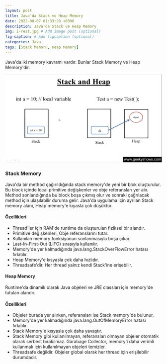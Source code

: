 ```yaml
---
layout: post
title: Java'da Stack ve Heap Memory
date: 2022-08-07 01:33:20 +0300
description: Java'da Stack ve Heap Memory
img: i-rest.jpg # Add image post (optional)
fig-caption: # Add figcaption (optional)
categories: Java
tags: [Stack Memoru, Heap Memory]
---
```



Java'da iki memory kavramı vardır. Bunlar Stack Memory ve Heap Memory'dir.


![img1](/images/stack-heap/heap-stack.jpg)


### Stack Memory

Java'da bir method çağırıldığında stack memory'de yeni bir blok oluşturulur. Bu block içinde local primitive değişkenler ve obje referansları yer alır. Method sonlandığında bu block boşa çıkmış olur ve sonraki çağrılacak method için ulaşılabilir duruma gelir.
Java'da uygulama için ayrılan Stack memory alanı, Heap memory'e kıyasla çok düşüktür.

#### Özellikleri

* Thread'ler için RAM'de runtime da oluşturulan fiziksel bir alandır.
* Primitive değişkenleri, Obje referanslarını tutar.
* Kullanılan memory fonksiyonun sonlanmasıyla boşa çıkar.
* Last-In-First-Out (LIFO) sırasıyla kullanılır.
* Memory'de yer kalmadığında java.lang.StackOverFlowError hatası fırlatılır.
* Heap Memory'e kısyasla çok daha hızlıdır.
* Threadsafe'dir. Her thread yalnız kendi Stack'ine erişebilir.


#### Heap Memory
Runtime'da dinamik olarak Java objeleri ve JRE classları için memory'de tutulan alandır.

#### Özellikleri

* Objeler burada yer alırken, referansları ise Stack memory'de bulunur.
* Memory'de yer kalmadığında java.lang.OutOfMemoryError hatası fırlatılır.
* Stack Memory'e kısyasla çok daha yavaştır.
* Stack Memory gibi kullanılmayan, referansları olmayan objeler otomatik olarak serbest bırakılmaz. Garabage Collector, memory'i daha verimli kullanmak için kullanılmayan objeleri temizler.
* Threadsafe değildir. Objeler global olarak her thread için erişilebilir durumdadır. 
